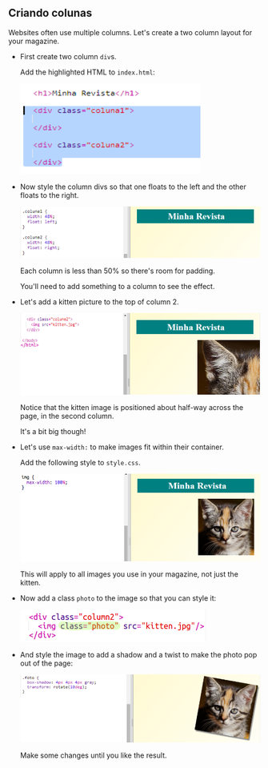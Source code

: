 ## Criando colunas

Websites often use multiple columns. Let's create a two column layout for your magazine.

+ First create two column `div`s.
    
    Add the highlighted HTML to `index.html`:
    
    ![captura de tela](images/magazine-columns.png)

+ Now style the column divs so that one floats to the left and the other floats to the right.
    
    ![captura de tela](images/magazine-columns-style.png)
    
    Each column is less than 50% so there's room for padding.
    
    You'll need to add something to a column to see the effect.

+ Let's add a kitten picture to the top of column 2.
    
    ![captura de tela](images/magazine-kitten.png)
    
    Notice that the kitten image is positioned about half-way across the page, in the second column.
    
    It's a bit big though!

+ Let's use `max-width:` to make images fit within their container.
    
    Add the following style to `style.css`.
    
    ![screenshot](images/magazine-img-width.png)
    
    This will apply to all images you use in your magazine, not just the kitten.

+ Now add a class `photo` to the image so that you can style it:
    
    ![captura](images/magazine-photo.png)

+ And style the image to add a shadow and a twist to make the photo pop out of the page:
    
    ![screenshot](images/magazine-photo-style.png)
    
    Make some changes until you like the result.